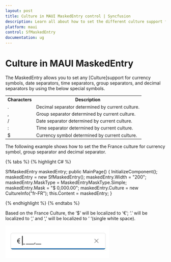 ```yaml
---
layout: post
title: Culture in MAUI MaskedEntry control | Syncfusion
description: Learn all about how to set the different culture support for currency symbols, date, time, decimal, and group separators in the MaskedEntry control.
platform: maui
control: SfMaskedEntry
documentation: ug
---
```


# Culture in MAUI MaskedEntry

The MaskedEntry allows you to set any [Culture]support for currency symbols, date separators, time separators, group separators, and decimal separators by using the below special symbols.

<table>
<tr>
<th>
Characters</th><th>
Description</th>
</tr>
<tr>
<td>
.
</td>
<td>
Decimal separator determined by current culture.
</td>
</tr>
<tr>
<td>
,
</td>
<td>
Group separator determined by current culture.
</td>
</tr>
<tr>
<td>
/
</td>
<td>
Date separator determined by current culture.
</td>
</tr>
<tr>
<td>
:
</td>
<td>
Time separator determined by current culture.
</td>
</tr>
<tr>
<td>
$
</td>
<td>
Currency symbol determined by current culture.
</td>
</tr>
</table>

The following example shows how to set the the France culture for currency symbol, group separator and decimal separator.

{% tabs %}
{% highlight C# %}

SfMaskedEntry maskedEntry;
public MainPage()
{
    InitializeComponent();
    maskedEntry = new SfMaskedEntry();
    maskedEntry.Width = "200";
    maskedEntry.MaskType = MaskedEntryMaskType.Simple;
    maskedEntry.Mask = "$ 0,000.00";
    maskedEntry.Culture = new CultureInfo("fr-FR");
    this.Content = maskedEntry;
} 

{% endhighlight %}
{% endtabs %}

Based on the France Culture, the ‘$’ will be localized to ‘€’; ‘.’ will be localized to ‘,’ and ‘,’ will be localized to ‘ ‘(single white space).

![MAUI MaskedEntry culture](MaskedTextBox_Images/winui_masked_textbox_culture.gif)